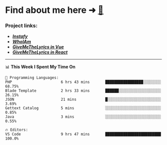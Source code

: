 # Find about me here ➜ [🧑](https://pauabella.dev)

### Project links:
- ***[Instafy](https://instafy.me)***
- ***[WhoIAm](https://pauabella.dev)***
- ***[GiveMeTheLyrics in Vue](https://lyrics.pauabella.dev)***
- ***[GiveMeTheLyrics in React](https://pauabella.dev/GiveMeTheLyrics)***

---
<!--START_SECTION:waka-->
📊 **This Week I Spent My Time On** 

```text
💬 Programming Languages: 
PHP                      6 hrs 43 mins       █████████████████░░░░░░░░   68.75% 
Blade Template           2 hrs 33 mins       ██████░░░░░░░░░░░░░░░░░░░   26.15% 
JSON                     21 mins             █░░░░░░░░░░░░░░░░░░░░░░░░   3.69% 
Gettext Catalog          5 mins              ░░░░░░░░░░░░░░░░░░░░░░░░░   0.85% 
Java                     3 mins              ░░░░░░░░░░░░░░░░░░░░░░░░░   0.55%

🔥 Editors: 
VS Code                  9 hrs 47 mins       █████████████████████████   100.0%

```


<!--END_SECTION:waka-->
